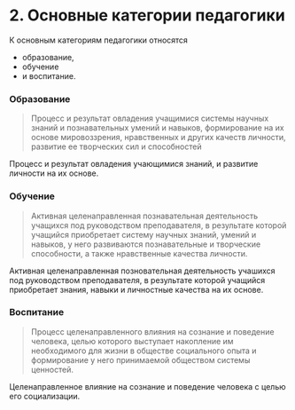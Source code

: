 # 2. Основные категории педагогики

К основным категориям педагогики относятся 
* образование, 
* обучение 
* и воспитание.

### Образование

> Процесс и результат овладения учащимися системы научных знаний и познавательных умений и навыков, формирование на их основе мировоззрения, нравственных и других качеств личности, развитие ее творческих сил и способностей

Процесс и результат овладения учающимися знаний, и развитие личности на их основе.

### Обучение

> Активная целенаправленная познавательная деятельность учащихся под руководством преподавателя, в результате которой учащийся приобретает систему научных знаний, умений и навыков, у него развиваются познавательные и творческие способности, а также нравственные качества личности. 

Активная целенаправленная позновательная деятельность учашихся под руководством преподавателя, в результате которой учащийся приобретает знания, навыки и личностные качества на их основе.

### Воспитание

> Процесс целенаправленного влияния на сознание и поведение человека, целью которого выступает накопление им необходимого для жизни в обществе социального опыта и формирование у него принимаемой обществом системы ценностей. 

Целенаправленное влияние на сознание и поведение человека с целью его социализации.